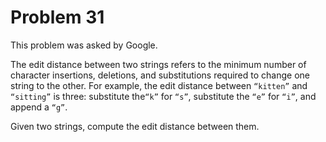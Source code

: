 # Problem 31

This problem was asked by Google.

The edit distance between two strings refers to the minimum number of character insertions, deletions, and substitutions required to change one string to the other. For example, the edit distance between ```“kitten”``` and ```“sitting”``` is three: substitute the```“k”``` for ```“s”```, substitute the ```“e”``` for ```“i”```, and append a ```“g”```.

Given two strings, compute the edit distance between them.